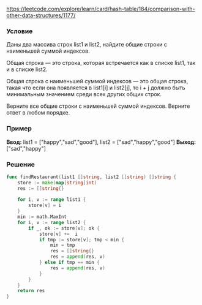 https://leetcode.com/explore/learn/card/hash-table/184/comparison-with-other-data-structures/1177/
### Условие
Даны два массива строк list1 и list2, найдите общие строки с наименьшей суммой индексов.

Общая строка — это строка, которая встречается как в списке list1, так и в списке list2.

Общая строка с наименьшей суммой индексов — это общая строка, такая что если она появляется в list1[i] и list2[j], то i + j должно быть минимальным значением среди всех других общих строк.

Верните все общие строки с наименьшей суммой индексов. Верните ответ в любом порядке.
### Пример

**Ввод:** list1 = ["happy","sad","good"], list2 = ["sad","happy","good"]
**Выход:** ["sad","happy"]
### Решение

```go
func findRestaurant(list1 []string, list2 []string) []string {
    store := make(map[string]int)
    res := []string{}
    
    for i, v := range list1 {
        store[v] = i
    }
    min := math.MaxInt
    for i, v := range list2 {
        if _, ok := store[v]; ok {
            store[v] +=  i
            if tmp := store[v]; tmp < min {
                min = tmp
                res = []string{}
                res = append(res, v)
            } else if tmp == min {
                res = append(res, v)
            }
        }
    }
    return res
}
```